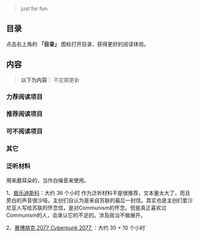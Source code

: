 > just for fun

## 目录

点击右上角的 **「目录」** 图标打开目录，获得更好的阅读体验。


## 内容
> **以下为内容**｜ 不定期更新

### 力荐阅读项目   



### 推荐阅读项目    




### 可不阅读项目


 


### 其它




<!--

-->




### 泛听材料
用来磨耳朵的，当作白噪音来使用。

1、[极乐迪斯科](https://www.douban.com/game/26935092/)：大约 36 个小时
作为泛听材料不是很推荐，文本量太大了，而且旁白的声音很沙哑。主创们自认为是来自苏联的最后一封信。其实也是主创们爱沙尼亚人写给苏联的怀念信，是对Communism的怀念。但是真正喜欢过Communism的人，会承认它的不足的。涉及政治不做展开。


2、[赛博朋克 2077 Cyberpunk 2077  ](https://www.douban.com/game/25931998/)：大约 30 + 10 个小时


<!-- 

-->